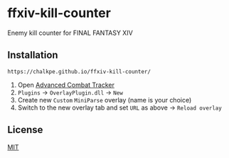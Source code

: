 # ffxiv-kill-counter

Enemy kill counter for FINAL FANTASY XIV

## Installation

```url
https://chalkpe.github.io/ffxiv-kill-counter/
```

1. Open [Advanced Combat Tracker](https://advancedcombattracker.com)
1. `Plugins` → `OverlayPlugin.dll` → `New`
1. Create new `Custom` `MiniParse` overlay (name is your choice)
1. Switch to the new overlay tab and set `URL` as above → `Reload overlay`

## License

[MIT](LICENSE)
